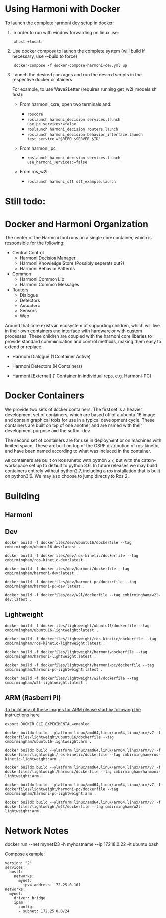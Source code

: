 # Using Harmoni with Docker

To launch the complete harmoni dev setup in docker:
1. In order to run with window forwarding on linux use:
```
    xhost +local:
```

2. Use docker compose to launch the complete system (will build if necessary, use --build to force)
```
    docker-compose -f docker-compose-harmoni-dev.yml up
```

3. Launch the desired packages and run the desired scripts in the respective docker containers

    For example, to use Wave2Letter (requires running get_w2l_models.sh first):
    - From harmoni_core, open two terminals and:
        - ```roscore```
        - ```roslaunch harmoni_decision services.launch use_pc_services:=false```
        - ```roslaunch harmoni_decision routers.launch```
        - ```roslaunch harmoni_decision behavior_interface.launch test_service:="$REPO_$SERVER_$ID"```

    - From harmoni_pc:
        - ``` roslaunch harmoni_decision services.launch use_harmoni_services:=false ```

    - From ros_w2l:
        - ```roslaunch harmoni_stt stt_example.launch```


# Still todo:




# Docker and Harmoni Organization

The center of the Harmoni tool runs on a single core container, which is responsible for the following:
- Central Control
    - Harmoni Decision Manager
    - Harmoni Knowledge Store (Possibly seperate out?)
    - Harmoni Behavior Patterns
- Common
    - Harmoni Common Lib
    - Harmoni Common Messages
- Routers
    - Dialogue
    - Detectors
    - Actuators
    - Sensors
    - Web

Around that core exists an ecosystem of supporting children, which will live in their own containers and interface with hardware or with custom processes. These children are coupled with the harmoni core libaries to provide standard communication and control methods, making them easy to extend or replace. 
- Harmoni Dialogue (1 Container Active)

- Harmoni Detectors (N Containers)

- Harmoni [External] (1 Container in individual repo, e.g. Harmoni-PC)




# Docker Containers

We provide two sets of docker containers. The first set is a heavier development set of containers, which are based off of a ubuntu-16 image and contain graphical tools for use in a typical development cycle. These containers are built on top of one another and are named with their development purpose and the suffix -dev.

The second set of containers are for use in deployment or on machines with limited space. These are built on top of the OSRF distribution of ros-kinetic, and have been named according to what was included in the container.

All containers are built on Ros Kinetic with python 2.7, but with the catkin-workspace set up to default to python 3.6. In future releases we may build containers entirely without python2.7, including a ros installation that is built on python3.6. We may also choose to jump directly to Ros 2.



# Building 
## Harmoni

## Dev
```
docker build -f dockerfiles/dev/ubuntu16/dockerfile --tag cmbirmingham/ubuntu16-dev:latest .

docker build -f dockerfiles/dev/ros-kinetic/dockerfile --tag cmbirmingham/ros-kinetic-dev:latest .

docker build -f dockerfiles/dev/harmoni/dockerfile --tag cmbirmingham/harmoni-dev:latest .

docker build -f dockerfiles/dev/harmoni-pc/dockerfile --tag cmbirmingham/harmoni-pc-dev:latest .

docker build -f dockerfiles/dev/w2l/dockerfile --tag cmbirmingham/w2l-dev:latest .
```
## Lightweight
```
docker build -f dockerfiles/lightweight/ubuntu16/dockerfile --tag cmbirmingham/ubuntu16-lightweight:latest .

docker build -f dockerfiles/lightweight/ros-kinetic/dockerfile --tag cmbirmingham/ros-kinetic-lightweight:latest .

docker build -f dockerfiles/lightweight/harmoni/dockerfile --tag cmbirmingham/harmoni-lightweight:latest .

docker build -f dockerfiles/lightweight/harmoni-pc/dockerfile --tag cmbirmingham/harmoni-pc-lightweight:latest .

docker build -f dockerfiles/lightweight/w2l/dockerfile --tag cmbirmingham/w2l-lightweight:latest .
```

## ARM (Rasberri Pi)

[To build any of these images for ARM please start by following the instructions here](https://www.docker.com/blog/getting-started-with-docker-for-arm-on-linux/)
```
export DOCKER_CLI_EXPERIMENTAL=enabled

docker buildx build --platform linux/amd64,linux/arm64,linux/arm/v7 -f dockerfiles/lightweight/ubuntu16/dockerfile --tag cmbirmingham/ubuntu16-lightweight:arm .

docker buildx build --platform linux/amd64,linux/arm64,linux/arm/v7 -f dockerfiles/lightweight/ros-kinetic/dockerfile --tag cmbirmingham/ros-kinetic-lightweight:arm .

docker buildx build --platform linux/amd64,linux/arm64,linux/arm/v7 -f dockerfiles/lightweight/harmoni/dockerfile --tag cmbirmingham/harmoni-lightweight:arm .

docker buildx build --platform linux/amd64,linux/arm64,linux/arm/v7 -f dockerfiles/lightweight/harmoni-pc/dockerfile --tag cmbirmingham/harmoni-pc-lightweight:arm .

docker buildx build --platform linux/amd64,linux/arm64,linux/arm/v7 -f dockerfiles/lightweight/w2l/dockerfile --tag cmbirmingham/w2l-lightweight:arm .
```

# Network Notes
docker run --net mynet123 -h myhostname --ip 172.18.0.22 -it ubuntu bash

Compose example:
```
version: "2"
services:
  host1:
    networks:
      mynet:
        ipv4_address: 172.25.0.101
networks:
  mynet:
    driver: bridge
    ipam:
      config:
      - subnet: 172.25.0.0/24
```